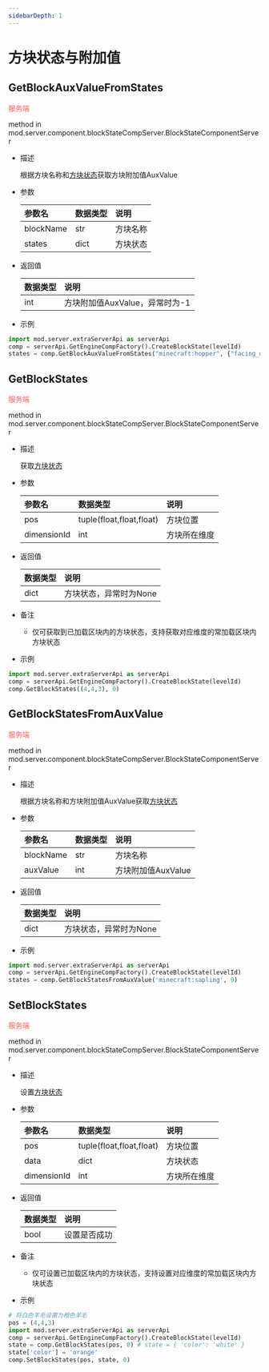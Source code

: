 ```yaml
---
sidebarDepth: 1
---
```

# 方块状态与附加值

## GetBlockAuxValueFromStates

<span style="display:inline;color:#ff5555">服务端</span>

method in mod.server.component.blockStateCompServer.BlockStateComponentServer

- 描述

    根据方块名称和<a href="../../../../mcguide/20-玩法开发/10-基本概念/1-我的世界基础概念.html#物品信息字典#方块状态">方块状态</a>获取方块附加值AuxValue

- 参数

    | 参数名 | <div style="width: 4em">数据类型</div> | 说明 |
    | :--- | :--- | :--- |
    | blockName | str | 方块名称 |
    | states | dict | 方块状态 |

- 返回值

    | <div style="width: 4em">数据类型</div> | 说明 |
    | :--- | :--- |
    | int | 方块附加值AuxValue，异常时为-1 |

- 示例

```python
import mod.server.extraServerApi as serverApi
comp = serverApi.GetEngineCompFactory().CreateBlockState(levelId)
states = comp.GetBlockAuxValueFromStates("minecraft:hopper", {"facing_direction": 0, "toggle_bit": 0})
```



## GetBlockStates

<span style="display:inline;color:#ff5555">服务端</span>

method in mod.server.component.blockStateCompServer.BlockStateComponentServer

- 描述

    获取<a href="../../../../mcguide/20-玩法开发/10-基本概念/1-我的世界基础概念.html#物品信息字典#方块状态">方块状态</a>

- 参数

    | 参数名 | <div style="width: 4em">数据类型</div> | 说明 |
    | :--- | :--- | :--- |
    | pos | tuple(float,float,float) | 方块位置 |
    | dimensionId | int | 方块所在维度 |

- 返回值

    | <div style="width: 4em">数据类型</div> | 说明 |
    | :--- | :--- |
    | dict | 方块状态，异常时为None |

- 备注
    - 仅可获取到已加载区块内的方块状态，支持获取对应维度的常加载区块内方块状态

- 示例

```python
import mod.server.extraServerApi as serverApi
comp = serverApi.GetEngineCompFactory().CreateBlockState(levelId)
comp.GetBlockStates((4,4,3), 0)
```



## GetBlockStatesFromAuxValue

<span style="display:inline;color:#ff5555">服务端</span>

method in mod.server.component.blockStateCompServer.BlockStateComponentServer

- 描述

    根据方块名称和方块附加值AuxValue获取<a href="../../../../mcguide/20-玩法开发/10-基本概念/1-我的世界基础概念.html#物品信息字典#方块状态">方块状态</a>

- 参数

    | 参数名 | <div style="width: 4em">数据类型</div> | 说明 |
    | :--- | :--- | :--- |
    | blockName | str | 方块名称 |
    | auxValue | int | 方块附加值AuxValue |

- 返回值

    | <div style="width: 4em">数据类型</div> | 说明 |
    | :--- | :--- |
    | dict | 方块状态，异常时为None |

- 示例

```python
import mod.server.extraServerApi as serverApi
comp = serverApi.GetEngineCompFactory().CreateBlockState(levelId)
states = comp.GetBlockStatesFromAuxValue('minecraft:sapling', 9)
```



## SetBlockStates

<span style="display:inline;color:#ff5555">服务端</span>

method in mod.server.component.blockStateCompServer.BlockStateComponentServer

- 描述

    设置<a href="../../../../mcguide/20-玩法开发/10-基本概念/1-我的世界基础概念.html#物品信息字典#方块状态">方块状态</a>

- 参数

    | 参数名 | <div style="width: 4em">数据类型</div> | 说明 |
    | :--- | :--- | :--- |
    | pos | tuple(float,float,float) | 方块位置 |
    | data | dict | 方块状态 |
    | dimensionId | int | 方块所在维度 |

- 返回值

    | <div style="width: 4em">数据类型</div> | 说明 |
    | :--- | :--- |
    | bool | 设置是否成功 |

- 备注
    - 仅可设置已加载区块内的方块状态，支持设置对应维度的常加载区块内方块状态

- 示例

```python
# 将白色羊毛设置为橙色羊毛
pos = (4,4,3)
import mod.server.extraServerApi as serverApi
comp = serverApi.GetEngineCompFactory().CreateBlockState(levelId)
state = comp.GetBlockStates(pos, 0) # state = { 'color': 'white' }
state['color'] = 'orange'
comp.SetBlockStates(pos, state, 0)
```



